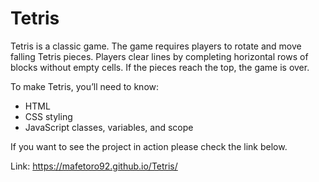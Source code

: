 # Tetris

Tetris is a classic game. The game requires players to rotate and move falling Tetris pieces. Players clear lines by completing horizontal rows of blocks without empty cells. If the pieces reach the top, the game is over. 

To make Tetris, you’ll need to know:
 - HTML
- CSS styling
- JavaScript classes, variables, and scope

If you want to see the project in action please check the link below.

Link: https://mafetoro92.github.io/Tetris/



